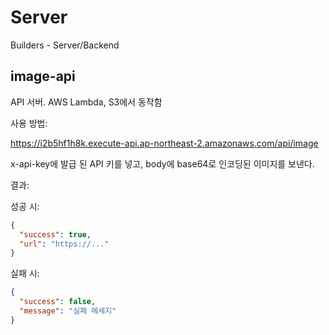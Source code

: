 # Server

Builders - Server/Backend

## image-api

API 서버. AWS Lambda, S3에서 동작함

사용 방법:

https://i2b5hf1h8k.execute-api.ap-northeast-2.amazonaws.com/api/image

x-api-key에 발급 된 API 키를 넣고, body에 base64로 인코딩된 이미지를 보낸다.

결과:

성공 시:

```json
{
  "success": true,
  "url": "https://..."
}
```

실패 시:

```json
{
  "success": false,
  "message": "실패 메세지"
}
```
